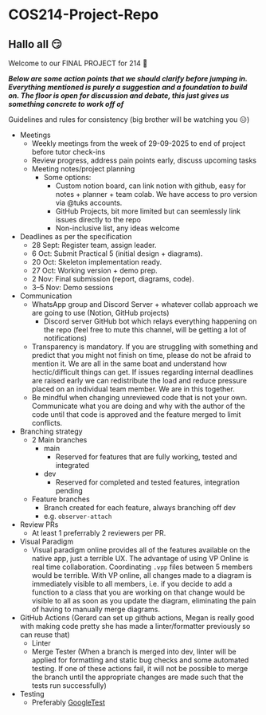 # COS214-Project-Repo
## Hallo all :smirk:
Welcome to our FINAL PROJECT for 214 :confetti_ball:

***Below are some action points that we should clarify before jumping in. Everything mentioned is purely a suggestion and a foundation to build on. The floor is open for discussion and debate, this just gives us something concrete to work off of***

Guidelines and rules for consistency (big brother will be watching you :expressionless:)
- Meetings
  - Weekly meetings from the week of 29-09-2025 to end of project before tutor check-ins
  - Review progress, address pain points early, discuss upcoming tasks
  - Meeting notes/project planning
    - Some options:
      - Custom notion board, can link notion with github, easy for notes + planner + team colab. We have access to pro version via @tuks accounts.
      - GitHub Projects, bit more limited but can seemlessly link issues directly to the repo
      - Non-inclusive list, any ideas welcome    
- Deadlines as per the specification
  - 28 Sept: Register team, assign leader.
  - 6 Oct: Submit Practical 5 (initial design + diagrams).
  - 20 Oct: Skeleton implementation ready.
  - 27 Oct: Working version + demo prep.
  - 2 Nov: Final submission (report, diagrams, code).
  - 3–5 Nov: Demo sessions
- Communication
  - WhatsApp group and Discord Server + whatever collab approach we are going to use (Notion, GitHub projects)
    - Discord server GitHub bot which relays everything happening on the repo (feel free to mute this channel, will be getting a lot of notifications)
  - Transparency is mandatory. If you are struggling with something and predict that you might not finish on time, please do not be afraid to mention it. We are all in the same boat and understand how hectic/difficult things can get. If issues regarding internal deadlines are raised early we can redistribute the load and reduce pressure placed on an individual team member. We are in this together.
  - Be mindful when changing unreviewed code that is not your own. Communicate what you are doing and why with the author of the code until that code is approved and the feature merged to limit conflicts.
- Branching strategy
  - 2 Main branches
    - main
      - Reserved for features that are fully working, tested and integrated  
    - dev
      - Reserved for completed and tested features, integration pending
  - Feature branches
    - Branch created for each feature, always branching off dev
    - e.g. `observer-attach`  
- Review PRs
  - At least 1 preferrably 2 reviewers per PR.
- Visual Paradigm
  - Visual paradigm online provides all of the features available on the native app, just a terrible UX. The advantage of using VP Online is real time collaboration. Coordinating `.vpp` files between 5 members would be terrible. With VP online, all changes made to a diagram is immediately visible to all members, i.e. if you decide to add a function to a class that you are working on that change would be visible to all as soon as you update the diagram, eliminating the pain of having to manually merge diagrams.  
- GitHub Actions (Gerard can set up github actions, Megan is really good with making code pretty she has made a linter/formatter previously so can reuse that)
  - Linter
  - Merge Tester (When a branch is merged into dev, linter will be applied for formatting and static bug checks and some automated testing. If one of these actions fail, it will not be possible to merge the branch until the appropriate changes are made such that the tests run successfully)
- Testing
  - Preferably [GoogleTest](https://google.github.io/googletest/)
